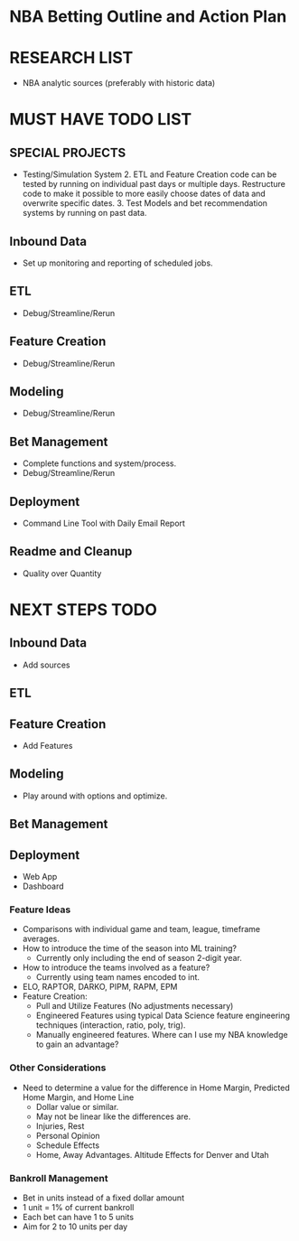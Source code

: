 # NBA Betting Outline and Action Plan

# RESEARCH LIST
* NBA analytic sources (preferably with historic data)

# MUST HAVE TODO LIST
## SPECIAL PROJECTS
* Testing/Simulation System
    2. ETL and Feature Creation code can be tested by running on individual past days or multiple days. Restructure code to make it possible to more easily choose dates of data and overwrite specific dates.
    3. Test Models and bet recommendation systems by running on past data.
## Inbound Data
* Set up monitoring and reporting of scheduled jobs.
## ETL
* Debug/Streamline/Rerun 
## Feature Creation
* Debug/Streamline/Rerun
## Modeling
* Debug/Streamline/Rerun
## Bet Management
* Complete functions and system/process.
* Debug/Streamline/Rerun
## Deployment
* Command Line Tool with Daily Email Report
## Readme and Cleanup
* Quality over Quantity

# NEXT STEPS TODO
## Inbound Data
* Add sources
## ETL

## Feature Creation
* Add Features
## Modeling
* Play around with options and optimize.
## Bet Management

## Deployment
* Web App
* Dashboard

### Feature Ideas
* Comparisons with individual game and team, league, timeframe averages.
* How to introduce the time of the season into ML training?
    * Currently only including the end of season 2-digit year. 
* How to introduce the teams involved as a feature?
    * Currently using team names encoded to int.
* ELO, RAPTOR, DARKO, PIPM, RAPM, EPM
* Feature Creation:
    * Pull and Utilize Features (No adjustments necessary)
    * Engineered Features using typical Data Science feature engineering techniques (interaction, ratio, poly, trig).
    * Manually engineered features. Where can I use my NBA knowledge to gain an advantage?

### Other Considerations
* Need to determine a value for the difference in Home Margin, Predicted Home Margin, and Home Line
    * Dollar value or similar.
    * May not be linear like the differences are.     
    * Injuries, Rest
    * Personal Opinion
    * Schedule Effects
    * Home, Away Advantages. Altitude Effects for Denver and Utah

### Bankroll Management
* Bet in units instead of a fixed dollar amount
* 1 unit = 1% of current bankroll
* Each bet can have 1 to 5 units
* Aim for 2 to 10 units per day